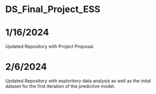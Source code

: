 # DS_Final_Project_ESS

# 1/16/2024
Updated Repository with Project Proposal.

# 2/6/2024
Updated Repository with exploritory data analysis as well as the inital dataset for the first iteration of the predictive model.
